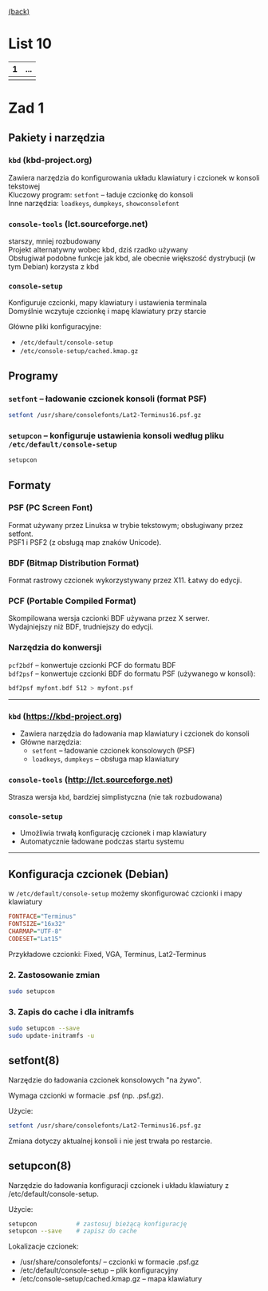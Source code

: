 [(back)](../)

# List 10
| 1 | ... |
|---|---|
|   |   |


# Zad 1
## Pakiety i narzędzia
### `kbd` (kbd-project.org)
Zawiera narzędzia do konfigurowania układu klawiatury i czcionek w konsoli tekstowej  
Kluczowy program: `setfont` – ładuje czcionkę do konsoli   
Inne narzędzia: `loadkeys`, `dumpkeys`, `showconsolefont`  

### `console-tools` (lct.sourceforge.net)
starszy, mniej rozbudowany   
Projekt alternatywny wobec kbd, dziś rzadko używany  
Obsługiwał podobne funkcje jak kbd, ale obecnie większość dystrybucji (w tym Debian) korzysta z kbd  

### `console-setup`
Konfiguruje czcionki, mapy klawiatury i ustawienia terminala  
Domyślnie wczytuje czcionkę i mapę klawiatury przy starcie  

Główne pliki konfiguracyjne:  
- `/etc/default/console-setup`
- `/etc/console-setup/cached.kmap.gz`


## Programy
### `setfont` – ładowanie czcionek konsoli (format PSF)
```bash
setfont /usr/share/consolefonts/Lat2-Terminus16.psf.gz
```

### `setupcon` – konfiguruje ustawienia konsoli według pliku `/etc/default/console-setup`
```bash
setupcon
```


## Formaty
### PSF (PC Screen Font)	
Format używany przez Linuksa w trybie tekstowym; obsługiwany przez setfont.	  
PSF1 i PSF2 (z obsługą map znaków Unicode).

### BDF (Bitmap Distribution Format)	
Format rastrowy czcionek wykorzystywany przez X11. Łatwy do edycji.	  

### PCF (Portable Compiled Format)	
Skompilowana wersja czcionki BDF używana przez X serwer.	 
Wydajniejszy niż BDF, trudniejszy do edycji.

### Narzędzia do konwersji
`pcf2bdf` – konwertuje czcionki PCF do formatu BDF  
`bdf2psf` – konwertuje czcionki BDF do formatu PSF (używanego w konsoli):  

```bash
bdf2psf myfont.bdf 512 > myfont.psf
```






_____




### `kbd` (https://kbd-project.org)
- Zawiera narzędzia do ładowania map klawiatury i czcionek do konsoli
- Główne narzędzia:
  - `setfont` – ładowanie czcionek konsolowych (PSF)
  - `loadkeys`, `dumpkeys` – obsługa map klawiatury

### `console-tools` (http://lct.sourceforge.net)
Strasza wersja `kbd`, bardziej simplistyczna (nie tak rozbudowana)

### `console-setup`
- Umożliwia trwałą konfigurację czcionek i map klawiatury
- Automatycznie ładowane podczas startu systemu

---

## Konfiguracja czcionek (Debian)
w `/etc/default/console-setup` możemy skonfigurować czcionki i mapy klawiatury
```ini
FONTFACE="Terminus"
FONTSIZE="16x32"
CHARMAP="UTF-8"
CODESET="Lat15"
```

Przykładowe czcionki: Fixed, VGA, Terminus, Lat2-Terminus

### 2. Zastosowanie zmian
```bash
sudo setupcon
```

### 3. Zapis do cache i dla initramfs
```bash
sudo setupcon --save
sudo update-initramfs -u
```

## setfont(8)
Narzędzie do ładowania czcionek konsolowych "na żywo".

Wymaga czcionki w formacie .psf (np. .psf.gz).

Użycie:
```bash
setfont /usr/share/consolefonts/Lat2-Terminus16.psf.gz
```

Zmiana dotyczy aktualnej konsoli i nie jest trwała po restarcie.


## setupcon(8)
Narzędzie do ładowania konfiguracji czcionek i układu klawiatury z /etc/default/console-setup.

Użycie:
```bash
setupcon           # zastosuj bieżącą konfigurację
setupcon --save    # zapisz do cache
```

Lokalizacje czcionek:  
- /usr/share/consolefonts/ – czcionki w formacie .psf.gz
- /etc/default/console-setup – plik konfiguracyjny
- /etc/console-setup/cached.kmap.gz – mapa klawiatury

